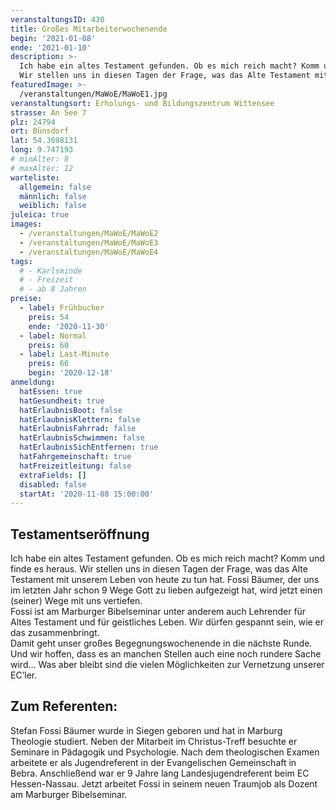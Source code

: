 ```yaml
---
veranstaltungsID: 430
title: Großes Mitarbeiterwochenende
begin: '2021-01-08'
ende: '2021-01-10'
description: >-
  Ich habe ein altes Testament gefunden. Ob es mich reich macht? Komm und finde es heraus. 
  Wir stellen uns in diesen Tagen der Frage, was das Alte Testament mit unserem Leben von heute zu tun hat.
featuredImage: >-
  /veranstaltungen/MaWoE/MaWoE1.jpg
veranstaltungsort: Erholungs- und Bildungszentrum Wittensee
strasse: An See 7
plz: 24794
ort: Bünsdorf
lat: 54.3698131
long: 9.747193
# minAlter: 8
# maxAlter: 12
warteliste:
  allgemein: false
  männlich: false
  weiblich: false
juleica: true
images:
  - /veranstaltungen/MaWoE/MaWoE2
  - /veranstaltungen/MaWoE/MaWoE3
  - /veranstaltungen/MaWoE/MaWoE4
tags:
  # - Karlsminde
  # - Freizeit
  # - ab 8 Jahren
preise:
  - label: Frühbucher
    preis: 54
    ende: '2020-11-30'
  - label: Normal
    preis: 60
  - label: Last-Minute
    preis: 66
    begin: '2020-12-18'
anmeldung:
  hatEssen: true
  hatGesundheit: true
  hatErlaubnisBoot: false
  hatErlaubnisKlettern: false
  hatErlaubnisFahrrad: false
  hatErlaubnisSchwimmen: false
  hatErlaubnisSichEntfernen: true
  hatFahrgemeinschaft: true
  hatFreizeitleitung: false
  extraFields: []
  disabled: false
  startAt: '2020-11-08 15:00:00'
---
```


## Testamentseröffnung

Ich habe ein altes Testament gefunden. Ob es mich reich macht? Komm und finde es heraus.
Wir stellen uns in diesen Tagen der Frage, was das Alte Testament mit unserem Leben von heute zu tun hat. Fossi Bäumer, der uns im letzten Jahr schon 9 Wege Gott zu lieben aufgezeigt hat, wird jetzt einen (seiner) Wege mit uns vertiefen.  
Fossi ist am Marburger Bibelseminar unter anderem auch Lehrender für Altes Testament und für geistliches Leben. Wir dürfen gespannt sein, wie er das zusammenbringt.  
Damit geht unser großes Begegnungswochenende in die nächste Runde. Und wir hoffen, dass es an manchen Stellen auch eine noch rundere Sache wird… Was aber bleibt sind die vielen Möglichkeiten zur Vernetzung unserer EC’ler.

## Zum Referenten:

Stefan Fossi Bäumer wurde in Siegen geboren und hat in Marburg Theologie studiert. Neben der Mitarbeit im Christus-Treff besuchte er Seminare in Pädagogik und Psychologie. Nach dem theologischen Examen arbeitete er als Jugendreferent in der Evangelischen Gemeinschaft in Bebra. Anschließend war er 9 Jahre lang Landesjugendreferent beim EC Hessen-Nassau. Jetzt arbeitet Fossi in seinem neuen Traumjob als Dozent am Marburger Bibelseminar.
